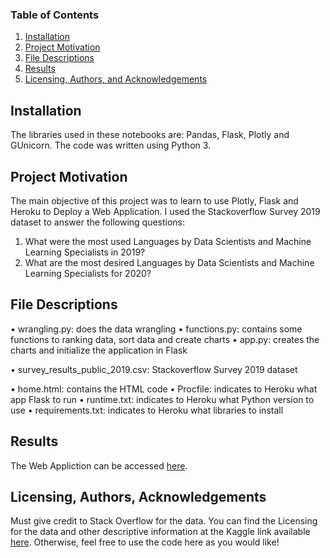 ### Table of Contents

1. [Installation](#installation)
2. [Project Motivation](#motivation)
3. [File Descriptions](#files)
4. [Results](#results)
5. [Licensing, Authors, and Acknowledgements](#licensing)

## Installation <a name="installation"></a>

The libraries used in these notebooks are: Pandas, Flask, Plotly and GUnicorn.
The code was written using Python 3.

## Project Motivation<a name="motivation"></a>

The main objective of this project was to learn to use Plotly, Flask and Heroku to Deploy a Web Application.
I used the Stackoverflow Survey 2019 dataset to answer the following questions:

1. What were the most used Languages by Data Scientists and Machine Learning Specialists in 2019?
2. What are the most desired Languages by Data Scientists and Machine Learning Specialists for 2020?

## File Descriptions <a name="files"></a>

• wrangling.py: does the data wrangling
• functions.py: contains some functions to ranking data, sort data and create charts
• app.py: creates the charts and initialize the application in Flask

• survey_results_public_2019.csv: Stackoverflow Survey 2019 dataset

• home.html: contains the HTML code
• Procfile: indicates to Heroku what app Flask to run
• runtime.txt: indicates to Heroku what Python version to use
• requirements.txt: indicates to Heroku what libraries to install

## Results<a name="results"></a>

The Web Appliction can be accessed [here](https://herokufirstdeploy.herokuapp.com/).

## Licensing, Authors, Acknowledgements<a name="licensing"></a>

Must give credit to Stack Overflow for the data.  You can find the Licensing for the data and other descriptive information at the Kaggle link available [here](https://www.kaggle.com/mchirico/stack-overflow-developer-survey-results-2019).  Otherwise, feel free to use the code here as you would like! 
